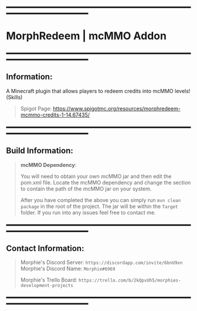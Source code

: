 ▬▬▬▬▬▬▬▬▬▬▬▬▬▬▬▬▬▬▬▬▬▬▬▬▬▬▬▬▬▬▬▬▬▬▬▬▬▬▬▬▬▬▬▬▬▬▬▬▬▬▬▬
# MorphRedeem | mcMMO Addon
▬▬▬▬▬▬▬▬▬▬▬▬▬▬▬▬▬▬▬▬▬▬▬▬▬▬▬▬▬▬▬▬▬▬▬▬▬▬▬▬▬▬▬▬▬▬▬▬▬▬▬▬

## Information:

A Minecraft plugin that allows players to redeem credits into mcMMO levels! (Skills)
> Spigot Page: https://www.spigotmc.org/resources/morphredeem-mcmmo-credits-1-14.67435/

▬▬▬▬▬▬▬▬▬▬▬▬▬▬▬▬▬▬▬▬▬▬▬▬▬▬▬▬▬▬▬▬▬▬▬▬▬▬▬▬▬▬▬▬▬▬▬▬▬▬▬▬

## Build Information:

> **mcMMO Dependency**:
>
> You will need to obtain your own mcMMO jar and then edit the pom.xml file. Locate the mcMMO
> dependency and change the <systemPath> section to contain the path of the mcMMO jar on your system.
>
> After you have completed the above you can simply run `mvn clean package` in the root of the project.
> The jar will be within the `Target` folder. If you run into any issues feel free to contact me.

▬▬▬▬▬▬▬▬▬▬▬▬▬▬▬▬▬▬▬▬▬▬▬▬▬▬▬▬▬▬▬▬▬▬▬▬▬▬▬▬▬▬▬▬▬▬▬▬▬▬▬▬

## Contact Information:
> Morphie's Discord Server: `https://discordapp.com/invite/6bnU9xn`
> Morphie's Discord Name: `Morphie#6969`
> 
> Morphie's Trello Board: `https://trello.com/b/2kQpvUh5/morphies-development-projects`

▬▬▬▬▬▬▬▬▬▬▬▬▬▬▬▬▬▬▬▬▬▬▬▬▬▬▬▬▬▬▬▬▬▬▬▬▬▬▬▬▬▬▬▬▬▬▬▬▬▬▬▬
